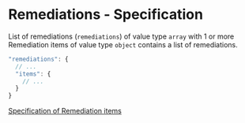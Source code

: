 # Remediations - Specification

List of remediations (`remediations`) of value type `array` with 1 or more Remediation items of value type `object`
contains a list of remediations.

```javascript
"remediations": {
  // ...
  "items": {
    // ...
  }
}
```

[Specification of Remediation items](remediations/remediation-spec.en.md)
